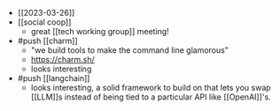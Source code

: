 - [[2023-03-26]]
- [[social coop]]
  - great [[tech working group]] meeting!
- #push [[charm]] 
  - "we build tools to make the command line glamorous"
  - https://charm.sh/
  - looks interesting
- #push [[langchain]]
  - looks interesting, a solid framework to build on that lets you swap [[LLM]]s instead of being tied to a particular API like [[OpenAI]]'s.
